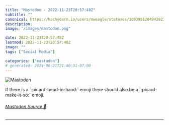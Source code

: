 ```yaml
---
title: "Mastodon - 2022-11-23T20:57:48Z"
subtitle: ""
canonical: https://hachyderm.io/users/mweagle/statuses/109395120494282335
description:
image: "/images/mastodon.png"

date: 2022-11-23T20:57:48Z
lastmod: 2022-11-23T20:57:48Z
image: ""
tags: ["Social Media"]

categories: ["mastodon"]
# generated: 2024-06-21T21:40:31-07:00
---
```

![Mastodon](/images/mastodon.png)

<p>If there is a `:picard-head-in-hand:` emoji there should also be a `:picard-make-it-so:` emoji.</p>


###### [Mastodon Source 🐘](https://hachyderm.io/@mweagle/109395120494282335)

___
